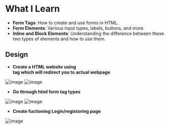 # What I Learn

- **Form Tags**: How to create and use forms in HTML.
- **Form Elements**: Various input types, labels, buttons, and more.
- **Inline and Block Elements**: Understanding the difference between these two types of elements and how to use them.

## Design
- **Create a HTML website using <form> tag which will redirect you to actual webpage**

![image](https://github.com/gambre09/Frontend-Development/assets/115577142/7ae909ea-c732-4713-b179-4fae2a2be01a)
![image](https://github.com/gambre09/Frontend-Development/assets/115577142/19a87d1e-2a3f-4799-84cb-3a8bd321f5aa)

- **Go through html form tag types**

![image](https://github.com/gambre09/Frontend-Development/assets/115577142/7a6de618-de5f-477c-8963-e46437f76766)
![image](https://github.com/gambre09/Frontend-Development/assets/115577142/ad6b5ace-dbbb-4f62-bfea-d62e28ee138c)


- **Create fuctioning Login/registoring page**

![image](https://github.com/gambre09/Frontend-Development/assets/115577142/80631d51-d486-4e5b-b92c-5c2754674d08)
